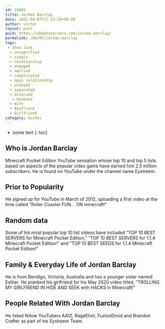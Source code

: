 ```yaml
---
id: 15801
title: Jordan Barclay
date: 2021-04-07T17:13:19+00:00
author: victor
layout: post
guid: https://ukdataservers.com/jordan-barclay/
permalink: /04/07/jordan-barclay
tags:
 - show love
  - unspecified
  - single
  - relationship
  - engaged
  - married
  - complicated
  - open relationship
  - widowed
  - separated
  - divorced
   - Husband
  - Wife
  - Boyfriend
  - Girlfriend
category: Guides
---
```


* some text
{: toc}


## Who is Jordan Barclay



Minecraft Pocket Edition YouTube sensation whose top 10 and top 5 lists based on aspects of the popular video game have earned him 2.5 million subscribers. He is found on YouTube under the channel name Eystreem.

                
                
                
## Prior to Popularity



He signed up for YouTube in March of 2012, uploading a first video at the time called &#8220;Roller Coaster FUN&#8230; ON minecraft!&#8221;

                
                
                
## Random data



Some of his most popular top 10 list videos have included &#8220;TOP 10 BEST SERVERS for Minecraft Pocket Edition,&#8221; &#8220;TOP 10 BEST SERVERS for 1.1.4 Minecraft Pocket Edition!&#8221; and &#8220;TOP 10 BEST SEEDS for 1.1.4 Minecraft Pocket Edition!&#8221;

                
                
                
## Family & Everyday Life of Jordan Barclay



He is from Bendigo, Victoria, Australia and has a younger sister named Esther. He pranked his girlfriend for his May 2020 video titled, &#8220;TROLLING MY GIRLFRIEND IN HIDE AND SEEK with HACKS in Minecraft!&#8221;

                
                
                
## People Related With Jordan Barclay



He listed fellow YouTubers AA12, RageElixir, FuzionDroid and Brandon Crafter as part of his Eystreem Team.

                
              
            
          
          
          